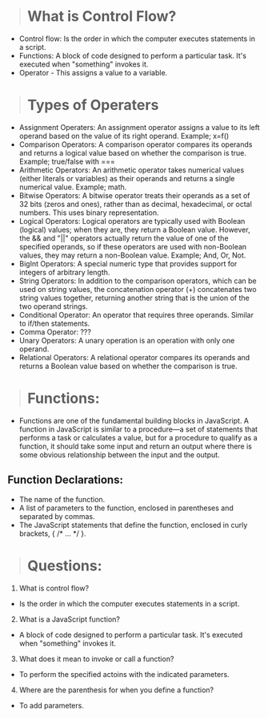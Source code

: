 ># What is Control Flow?  

- Control flow: Is the order in which the computer executes statements in a script.  
- Functions: A block of code designed to perform a particular task.  It's executed when "something" invokes it.  
- Operator - This assigns a value to a variable.  

># Types of Operaters  

- Assignment Operaters: An assignment operator assigns a value to its left operand based on the value of its right operand. Example; x=f()  
- Comparison Operators: A comparison operator compares its operands and returns a logical value based on whether the comparison is true.  Example; true/false with ===  
- Arithmetic Operators: An arithmetic operator takes numerical values (either literals or variables) as their operands and returns a single numerical value.  Example; math.  
- Bitwise Operators: A bitwise operator treats their operands as a set of 32 bits (zeros and ones), rather than as decimal, hexadecimal, or octal numbers.  This uses binary representation.  
- Logical Operators: Logical operators are typically used with Boolean (logical) values; when they are, they return a Boolean value. However, the && and "||" operators actually return the value of one of the specified operands, so if these operators are used with non-Boolean values, they may return a non-Boolean value.  Example; And, Or, Not.  
- BigInt Operators: A special numeric type that provides support for integers of arbitrary length.  
- String Operators: In addition to the comparison operators, which can be used on string values, the concatenation operator (+) concatenates two string values together, returning another string that is the union of the two operand strings.  
- Conditional Operator: An operator that requires three operands.  Similar to if/then statements.  
- Comma Operator: ???  
- Unary Operators: A unary operation is an operation with only one operand. 
- Relational Operators: A relational operator compares its operands and returns a Boolean value based on whether the comparison is true. 

># Functions: 

- Functions are one of the fundamental building blocks in JavaScript. A function in JavaScript is similar to a procedure—a set of statements that performs a task or calculates a value, but for a procedure to qualify as a function, it should take some input and return an output where there is some obvious relationship between the input and the output. 

## Function Declarations: 

* The name of the function. 
* A list of parameters to the function, enclosed in parentheses and separated by commas. 
* The JavaScript statements that define the function, enclosed in curly brackets, { /* … */ }. 

># Questions:  

1. What is control flow? 
- Is the order in which the computer executes statements in a script.  

2. What is a JavaScript function? 
- A block of code designed to perform a particular task.  It's executed when "something" invokes it. 

3. What does it mean to invoke or call a function? 
- To perform the specified actoins with the indicated parameters.  

4. Where are the parenthesis for when you define a function? 
- To add parameters.  
